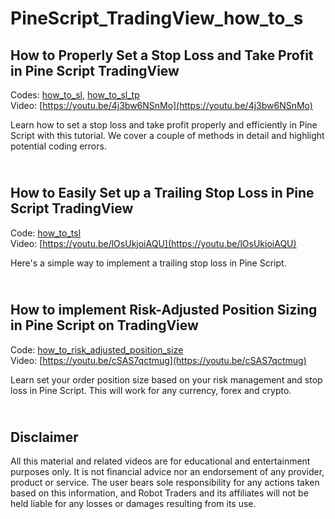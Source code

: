 # PineScript_TradingView_how_to_s


How to Properly Set a Stop Loss and Take Profit in Pine Script TradingView
-------------
Codes: [how_to_sl](https://github.com/RobotTraders/PineScript_TradingView_how_to_s/blob/main/how_to_sl), 
[how_to_sl_tp](https://github.com/RobotTraders/PineScript_TradingView_how_to_s/blob/main/how_to_sl_tp) \
Video: [https://youtu.be/4j3bw6NSnMo](https://youtu.be/4j3bw6NSnMo)

Learn how to set a stop loss and take profit properly and efficiently in Pine Script with this tutorial. We cover a couple of methods in detail and highlight potential coding errors. 

\
How to Easily Set up a Trailing Stop Loss in Pine Script TradingView
-------------
Code: [how_to_tsl](https://github.com/RobotTraders/PineScript_TradingView_how_to_s/blob/main/how_to_tsl) \
Video: [https://youtu.be/lOsUkjoiAQU](https://youtu.be/lOsUkjoiAQU)

Here's a simple way to implement a trailing stop loss in Pine Script.

\
How to implement Risk-Adjusted Position Sizing in Pine Script on TradingView
-------------
Code: [how_to_risk_adjusted_position_size](https://github.com/RobotTraders/PineScript_TradingView_how_to_s/blob/main/how_to_risk_adjusted_position_size) \
Video: [https://youtu.be/cSAS7qctmug](https://youtu.be/cSAS7qctmug)

Learn set your order position size based on your risk management and stop loss in Pine Script. This will work for any currency, forex and crypto.

\
Disclaimer
-------------
All this material and related videos are for educational and entertainment purposes only. It is not financial advice nor an endorsement of any provider, product or service. The user bears sole responsibility for any actions taken based on this information, and Robot Traders and its affiliates will not be held liable for any losses or damages resulting from its use. 
